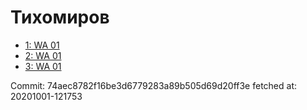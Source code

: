 # Тихомиров
- [1: WA 01](1.md)
- [2: WA 01](2.md)
- [3: WA 01](3.md)

Commit: 74aec8782f16be3d6779283a89b505d69d20ff3e
 fetched at: 20201001-121753
